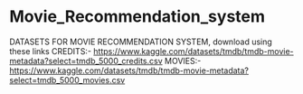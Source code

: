 # Movie_Recommendation_system
DATASETS FOR MOVIE RECOMMENDATION SYSTEM, download using these links
CREDITS:- https://www.kaggle.com/datasets/tmdb/tmdb-movie-metadata?select=tmdb_5000_credits.csv
MOVIES:-  https://www.kaggle.com/datasets/tmdb/tmdb-movie-metadata?select=tmdb_5000_movies.csv
